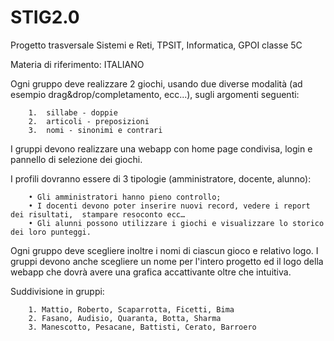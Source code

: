 # STIG2.0
Progetto trasversale Sistemi e Reti, TPSIT, Informatica, GPOI classe 5C

Materia di riferimento: ITALIANO

Ogni gruppo deve realizzare 2 giochi, usando due diverse modalità 
(ad esempio drag&drop/completamento, ecc...), sugli argomenti seguenti:
        
        1.  sillabe - doppie
        2.  articoli - preposizioni
        3.  nomi - sinonimi e contrari

I gruppi devono realizzare una webapp con home page condivisa, login e pannello di selezione dei giochi.

I profili dovranno essere di 3 tipologie (amministratore, docente, alunno):

        • Gli amministratori hanno pieno controllo;
        • I docenti devono poter inserire nuovi record, vedere i report dei risultati,  stampare resoconto ecc…
        • Gli alunni possono utilizzare i giochi e visualizzare lo storico dei loro punteggi.

Ogni gruppo deve scegliere inoltre i nomi di ciascun gioco e relativo logo.
I gruppi devono anche scegliere un nome per l'intero progetto ed il logo della webapp che dovrà avere una grafica accattivante oltre che intuitiva.

Suddivisione in gruppi:

        1. Mattio, Roberto, Scaparrotta, Ficetti, Bima
        2. Fasano, Audisio, Quaranta, Botta, Sharma
        3. Manescotto, Pesacane, Battisti, Cerato, Barroero
